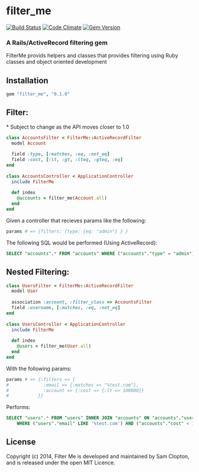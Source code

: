 filter_me
=========

[![Build Status](https://travis-ci.org/Samsinite/filter_me.png?branch=master)](https://travis-ci.org/Samsinite/filter_me) [![Code Climate](https://codeclimate.com/github/Samsinite/filter_me.png)](https://codeclimate.com/github/Samsinite/filter_me) [![Gem Version](https://badge.fury.io/rb/filter_me.png)](http://badge.fury.io/rb/filter_me)

### A Rails/ActiveRecord filtering gem

FilterMe provids helpers and classes that provides filtering using Ruby classes and object oriented development

## Installation
``` ruby
gem "filter_me", "0.1.0"
```

## Filter:
\* Subject to change as the API moves closer to 1.0
``` ruby
class AccountsFilter < FilterMe::ActiveRecordFilter
  model Account
    
  field :type, [:matches, :eq, :not_eq]
  field :cost, [:lt, :gt, :lteq, :gteq, :eq]
end
    
class AccountsController < ApplicationController
  include FilterMe
      
  def index
    @accounts = filter_me(Account.all)
  end
end
```

Given a controller that recieves params like the following:
``` ruby
params # => {filters: {type: {eq: "admin"} } }
```

The following SQL would be performed (Using ActiveRecord):
``` SQL
SELECT "accounts".* FROM "accounts" WHERE ("accounts"."type" = "admin")
```

## Nested Filtering:
``` ruby
class UsersFilter < FilterMe::ActiveRecordFilter
  model User
    
  association :account, :filter_class => AccountsFilter
  field :username, [:matches, :eq, :not_eq]
end
    
class UsersController < ApplicationController
  include FilterMe
      
  def index
    @users = filter_me(User.all)
  end
end
```

With the following params:
``` ruby
params # => {:filters => {
#             :email => {:matches => "%test.com"},
#             :account => {:cost => {:lt => 100000}}
#           }}
```
Performs:
``` SQL
SELECT "users".* FROM "users" INNER JOIN "accounts" ON "accounts"."user_id" = "users"."id"
    WHERE ("users"."email" LIKE '%test.com') AND ("accounts"."cost" < 100000)
```

## License
Copyright (c) 2014, Filter Me is developed and maintained by Sam Clopton, and is released under the open MIT Licence.
